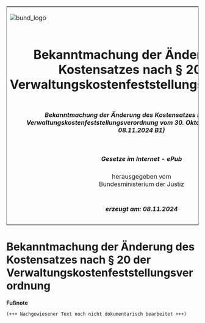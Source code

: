 <span id="DECKBLATT.html"></span>

<table border="0" frame="border" width="100%">

<tr valign="top">

<td align="left">

![bund\_logo](BfJ_2021_Web_de_de.gif)

</td>

<td align="right">

 

</td>

</tr>

<tr align="center" valign="middle">

<td colspan="2">

# Bekanntmachung der Änderung des Kostensatzes nach § 20 der Verwaltungskostenfeststellungsverordnung

</td>

</tr>

<tr align="center" valign="middle">

<td colspan="2">

##### Bekanntmachung der Änderung des Kostensatzes nach § 20 der Verwaltungskostenfeststellungsverordnung vom 30. Oktober 2024 (BAnz AT 08.11.2024 B1)

</td>

</tr>

<tr align="center" valign="middle">

<td colspan="2">

  
  

##### Gesetze im Internet - ePub  
  
herausgegeben vom  
Bundesministerium der Justiz

</td>

</tr>

<tr align="center" valign="bottom">

<td colspan="2">

  
  

##### erzeugt am: 08.11.2024

</td>

</tr>

</table>

<span id="BJNR631300024.html"></span>

# Bekanntmachung der Änderung des Kostensatzes nach § 20 der Verwaltungskostenfeststellungsverordnung

<div>

  
**Fußnote**

<div class="jnhtml">

<div>

<div class="jurAbsatz">

  

``` 
(+++ Nachgewiesener Text noch nicht dokumentarisch bearbeitet +++)

 
```

</div>

</div>

</div>

</div>
